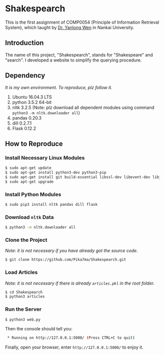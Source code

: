 # Shakespearch

This is the first assignment of COMP0054 (Principle of Information Retrieval System), which taught by [Dr. Yanlong Wen](http://cc.nankai.edu.cn/Teachers/Introduce.aspx?TID=wenyl) in Nankai University.

## Introduction

The name of this project, "Shakespearch", stands for "Shakespeare" and "search". I developed a website to simplify the querying procedure.

## Dependency

*It is my own environment. To reproduce, plz follow it.*

1. Ubuntu 16.04.3 LTS
2. python 3.5.2 64-bit
3. nltk 3.2.5 (Note: plz download all dependent modules using command `python3 -m nltk.downloader all`)
4. pandas 0.20.3
5. dill 0.2.7.1
6. Flask 0.12.2

## How to Reproduce

### Install Necessary Linux Modules

```bash
$ sudo apt-get update
$ sudo apt-get install python3-dev python3-pip
$ sudo apt-get install git build-essential libssl-dev libevent-dev libjpeg-dev libxml2-dev libxslt-dev
$ sudo apt-get upgrade
```

### Install Python Modules

```bash
$ sudo pip3 install nltk pandas dill flask
```

### Download `nltk` Data

```bash
$ python3 -m nltk.downloader all
```

### Clone the Project

*Note: it is not necessary if you have already got the source code.*

```bash
$ git clone https://github.com/Pika7ma/Shakespearch.git
```

### Load Articles

*Note: it is not necessary if there is already `articles.pkl` in the root folder.*

```bash
$ cd Shakespearch
$ python3 articles
```

### Run the Server

```bash
$ python3 web.py
```

Then the console should tell you:

```bash
 * Running on http://127.0.0.1:5000/ (Press CTRL+C to quit)
```

Finally, open your browser, enter `http://127.0.0.1:5000/` to enjoy it.
